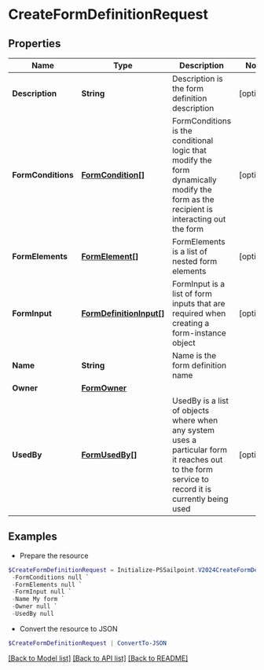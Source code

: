 # CreateFormDefinitionRequest
## Properties

Name | Type | Description | Notes
------------ | ------------- | ------------- | -------------
**Description** | **String** | Description is the form definition description | [optional] 
**FormConditions** | [**FormCondition[]**](FormCondition.md) | FormConditions is the conditional logic that modify the form dynamically modify the form as the recipient is interacting out the form | [optional] 
**FormElements** | [**FormElement[]**](FormElement.md) | FormElements is a list of nested form elements | [optional] 
**FormInput** | [**FormDefinitionInput[]**](FormDefinitionInput.md) | FormInput is a list of form inputs that are required when creating a form-instance object | [optional] 
**Name** | **String** | Name is the form definition name | 
**Owner** | [**FormOwner**](FormOwner.md) |  | 
**UsedBy** | [**FormUsedBy[]**](FormUsedBy.md) | UsedBy is a list of objects where when any system uses a particular form it reaches out to the form service to record it is currently being used | [optional] 

## Examples

- Prepare the resource
```powershell
$CreateFormDefinitionRequest = Initialize-PSSailpoint.V2024CreateFormDefinitionRequest  -Description My form description `
 -FormConditions null `
 -FormElements null `
 -FormInput null `
 -Name My form `
 -Owner null `
 -UsedBy null
```

- Convert the resource to JSON
```powershell
$CreateFormDefinitionRequest | ConvertTo-JSON
```

[[Back to Model list]](../README.md#documentation-for-models) [[Back to API list]](../README.md#documentation-for-api-endpoints) [[Back to README]](../README.md)

